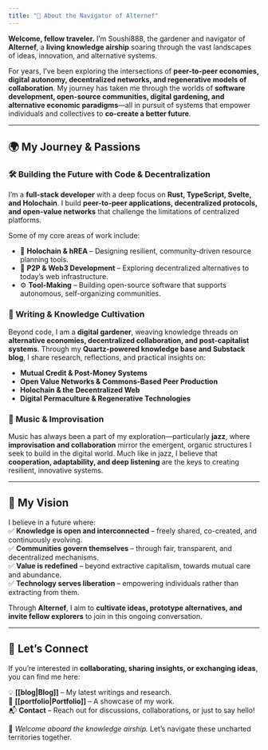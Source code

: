 ```yaml
---
title: "🌿 About the Navigator of Alternef"
---
```


**Welcome, fellow traveler.** I’m Soushi888, the gardener and navigator of **Alternef**, a **living knowledge airship** soaring through the vast landscapes of ideas, innovation, and alternative systems.  

For years, I’ve been exploring the intersections of **peer-to-peer economies, digital autonomy, decentralized networks, and regenerative models of collaboration**. My journey has taken me through the worlds of **software development, open-source communities, digital gardening, and alternative economic paradigms**—all in pursuit of systems that empower individuals and collectives to **co-create a better future**.  

---

## **🌍 My Journey & Passions**  

### **🛠️ Building the Future with Code & Decentralization**  

I’m a **full-stack developer** with a deep focus on **Rust, TypeScript, Svelte, and Holochain**. I build **peer-to-peer applications, decentralized protocols, and open-value networks** that challenge the limitations of centralized platforms.  

Some of my core areas of work include:  

- 🌱 **Holochain & hREA** – Designing resilient, community-driven resource planning tools.  
- 🔗 **P2P & Web3 Development** – Exploring decentralized alternatives to today’s web infrastructure.  
- ⚙️ **Tool-Making** – Building open-source software that supports autonomous, self-organizing communities.  

### **📖 Writing & Knowledge Cultivation**  

Beyond code, I am a **digital gardener**, weaving knowledge threads on **alternative economies, decentralized collaboration, and post-capitalist systems**. Through my **Quartz-powered knowledge base and Substack blog**, I share research, reflections, and practical insights on:  

- **Mutual Credit & Post-Money Systems**  
- **Open Value Networks & Commons-Based Peer Production**  
- **Holochain & the Decentralized Web**  
- **Digital Permaculture & Regenerative Technologies**  

### **🎵 Music & Improvisation**  

Music has always been a part of my exploration—particularly **jazz**, where **improvisation and collaboration** mirror the emergent, organic structures I seek to build in the digital world. Much like in jazz, I believe that **cooperation, adaptability, and deep listening** are the keys to creating resilient, innovative systems.  

---

## **🌟 My Vision**  

I believe in a future where:  
✅ **Knowledge is open and interconnected** – freely shared, co-created, and continuously evolving.  
✅ **Communities govern themselves** – through fair, transparent, and decentralized mechanisms.  
✅ **Value is redefined** – beyond extractive capitalism, towards mutual care and abundance.  
✅ **Technology serves liberation** – empowering individuals rather than extracting from them.  

Through **Alternef**, I aim to **cultivate ideas, prototype alternatives, and invite fellow explorers** to join in this ongoing conversation.  

---

## **🚀 Let’s Connect**  

If you’re interested in **collaborating, sharing insights, or exchanging ideas**, you can find me here:  

💡 **[[blog|Blog]]** – My latest writings and research.  
🔧 **[[portfolio|Portfolio]]** – A showcase of my work.  
📬 **Contact** – Reach out for discussions, collaborations, or just to say hello!  

🌿 *Welcome aboard the knowledge airship.* Let’s navigate these uncharted territories together.  
